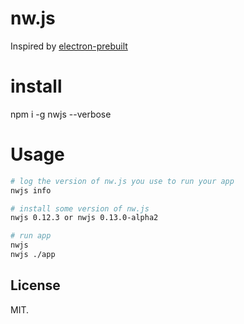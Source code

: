 # nw.js

Inspired by [electron-prebuilt](https://github.com/mafintosh/electron-prebuilt)

# install

npm i -g nwjs --verbose

# Usage

```bash
# log the version of nw.js you use to run your app
nwjs info

# install some version of nw.js
nwjs 0.12.3 or nwjs 0.13.0-alpha2

# run app
nwjs
nwjs ./app
```

## License

MIT.
